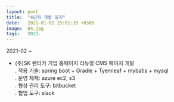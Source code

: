 ```yaml
---
layout: post
title:  "4년차 개발 일지"
date:   2021-01-01 15:01:35 +0300
image:  04.jpg
tags:   2021.
---
```

 2021-02 ~  
  - (주)SK 렌터카 기업 홈페이지 리뉴얼 CMS 페이지 개발  
   . 적용 기술: spring boot + Gradle + Tyemleaf + mybatis + mysql  
   . 운영 체제: azure ec2, s3  
   . 형상 관리 도구: bitbucket  
   . 협업 도구: slack  
